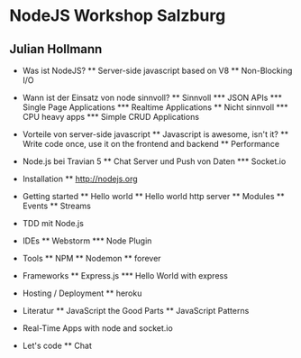 # NodeJS Workshop Salzburg
## Julian Hollmann

* Was ist NodeJS?
** Server-side javascript based on V8
** Non-Blocking I/O

* Wann ist der Einsatz von node sinnvoll?
** Sinnvoll
*** JSON APIs
*** Single Page Applications
*** Realtime Applications
** Nicht sinnvoll
*** CPU heavy apps
*** Simple CRUD Applications

* Vorteile von server-side javascript
** Javascript is awesome, isn't it?
** Write code once, use it on the frontend and backend
** Performance

* Node.js bei Travian 5
** Chat Server und Push von Daten
*** Socket.io

* Installation
** http://nodejs.org

* Getting started
** Hello world
** Hello world http server
** Modules
** Events
** Streams

* TDD mit Node.js

* IDEs
** Webstorm
*** Node Plugin

* Tools
** NPM
** Nodemon
** forever

* Frameworks
** Express.js
*** Hello World with express

* Hosting / Deployment
** heroku

* Literatur
** JavaScript the Good Parts
** JavaScript Patterns

* Real-Time Apps with node and socket.io

* Let's code
** Chat